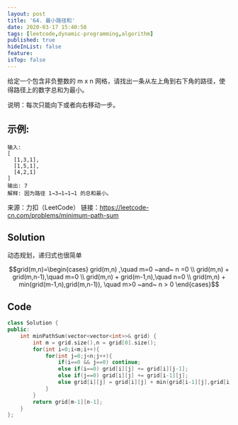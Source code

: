 ```yaml
---
layout: post
title: '64. 最小路径和'
date: 2020-03-17 15:40:58
tags: [leetcode,dynamic-programming,algorithm]
published: true
hideInList: false
feature: 
isTop: false
---
```

给定一个包含非负整数的 m x n 网格，请找出一条从左上角到右下角的路径，使得路径上的数字总和为最小。

说明：每次只能向下或者向右移动一步。

## 示例:
```
输入:
[
  [1,3,1],
  [1,5,1],
  [4,2,1]
]
输出: 7
解释: 因为路径 1→3→1→1→1 的总和最小。
```

来源：力扣（LeetCode）
链接：https://leetcode-cn.com/problems/minimum-path-sum


## Solution

动态规划，递归式也很简单

$$grid(m,n)=\begin{cases}
grid(m,n) ,\quad m=0 ~and~ n =0  \\
grid(m,n) + grid(m,n-1),\quad m=0  \\
grid(m,n) + grid(m-1,n),\quad n=0  \\
grid(m,n) + min(grid(m-1,n),grid(m,n-1)), \quad m>0 ~and~  n > 0
\end{cases}$$


## Code

```c++
class Solution {
public:
    int minPathSum(vector<vector<int>>& grid) {
        int m = grid.size(),n = grid[0].size();
        for(int i=0;i<m;i++){
            for(int j=0;j<n;j++){
                if(i==0 && j==0) continue;
                else if(i==0) grid[i][j] += grid[i][j-1];
                else if(j==0) grid[i][j] += grid[i-1][j];
                else grid[i][j] = grid[i][j] + min(grid[i-1][j],grid[i][j-1]); 
            }
        }
        return grid[m-1][n-1];
    }
};
```

